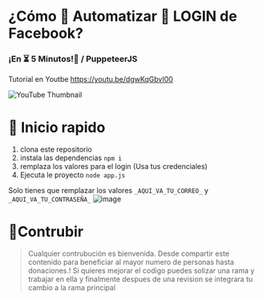 # ¿Cómo 🤖 Automatizar 🔐 LOGIN de Facebook? 
### ¡En ⏳ 5 Minutos!🤯 / PuppeteerJS

Tutorial en Youtbe https://youtu.be/dgwKqGbvI00

![YouTube Thumbnail](https://user-images.githubusercontent.com/8978470/101021339-cf2c5b80-353d-11eb-881f-a124fd295632.png)


# 🚀 Inicio rapido

1. clona este repositorio 
1. instala las dependencias ``npm i``
1. remplaza los valores para el login (Usa tus credenciales)
1. Ejecuta le proyecto `node app.js`

Solo tienes que remplazar los valores `_AQUI_VA_TU_CORREO_` y `_AQUI_VA_TU_CONTRASEÑA_`
![image](https://user-images.githubusercontent.com/8978470/101021901-9345c600-353e-11eb-93d9-6ed53d2d53f1.png)

# 🤝Contrubir
> Cualquier contrubución es bienvenida. Desde compartir este contenido para beneficiar al mayor numero de personas hasta donaciones.! Si quieres mejorar el codigo puedes solizar una rama y trabajar en ella y finalmente despues de una revision se integrara tu cambio a la rama principal





